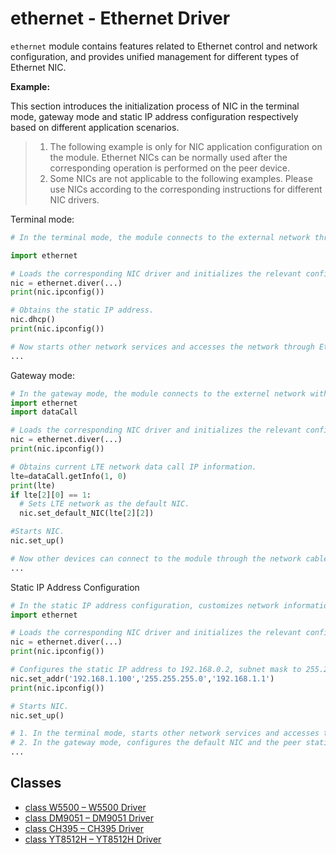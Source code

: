 # ethernet - Ethernet Driver
`ethernet` module contains features related to Ethernet control and network configuration, and provides unified management for different types of Ethernet NIC.

**Example:**

This section introduces the initialization process of NIC in the terminal mode, gateway mode and static IP address configuration respectively based on different application scenarios.


> 1. The following example is only for NIC application configuration on the module. Ethernet NICs can be normally used after the corresponding operation is performed on the peer device.
> 2. Some NICs are not applicable to the following examples. Please use NICs according to the corresponding instructions for different NIC drivers.


Terminal mode:

```python
# In the terminal mode, the module connects to the external network through the Ethernet interface. For example, the W5500 network interface is connected to the router and obtains IP information through dynamic host configuration protocol (DHCP), so that the module can connect to the external network through this network interface.

import ethernet

# Loads the corresponding NIC driver and initializes the relevant configuration of NIC. Replaces the driver with the actual corresponding NIC driver.
nic = ethernet.diver(...)
print(nic.ipconfig())

# Obtains the static IP address.
nic.dhcp()
print(nic.ipconfig())

# Now starts other network services and accesses the network through Ethernet.
...

```

Gateway mode:

```python
# In the gateway mode, the module connects to the externel network with LTE network. For example, the w5500 network interface is connected to a computer and the computer configures a static IP address on the same network segment as the W5500 Ethernet interface. The gateway address is the same as that of the W5500 NIC address so that the computer can connect to the network throught a LTE NIC.
import ethernet
import dataCall

# Loads the corresponding NIC driver and initializes the relevant configuration of NIC. Replaces the driver with the actual corresponding NIC driver.
nic = ethernet.diver(...)
print(nic.ipconfig())

# Obtains current LTE network data call IP information.
lte=dataCall.getInfo(1, 0)
print(lte)
if lte[2][0] == 1:
  # Sets LTE network as the default NIC.
  nic.set_default_NIC(lte[2][2]) 

#Starts NIC.
nic.set_up()

# Now other devices can connect to the module through the network cable for LTE network access.
...

```

Static IP Address Configuration

```python
# In the static IP address configuration, customizes network information based on the current environment.
import ethernet

# Loads the corresponding NIC driver and initializes the relevant configuration of NIC. Replaces the driver with the actual corresponding NIC driver.
nic = ethernet.diver(...)
print(nic.ipconfig())

# Configures the static IP address to 192.168.0.2, subnet mask to 255.255.255.0 and gateway address to 192.168.0.1.
nic.set_addr('192.168.1.100','255.255.255.0','192.168.1.1')
print(nic.ipconfig())

# Starts NIC.
nic.set_up()

# 1. In the terminal mode, starts other network services and accesses the network through Ethernet.
# 2. In the gateway mode, configures the default NIC and the peer static IP address according to the gateway user guide in the above example and then you can use this module to provide network services.
...

```

## Classes
- [class W5500 – W5500 Driver](./ethernet.W5500.md)
- [class DM9051 – DM9051 Driver](./ethernet.DM9051.md)
- [class CH395 – CH395 Driver](./ethernet.CH395.md)
- [class YT8512H – YT8512H Driver](./ethernet.YT8512H.md)
